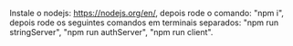 Instale o nodejs: https://nodejs.org/en/,
depois rode o comando: "npm i",
depois rode os seguintes comandos em terminais separados: "npm run stringServer", "npm run authServer", "npm run client".
